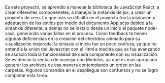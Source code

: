 Es este proyecto, se aprendio a manejar la biblioteca de JavaScript React, a crear diferentes componenetes, a manejar la sintanxis de jsx; a crear un proyecto de cero. Lo que más se dificiltó en el proyecto fue la intalacion y adaptacion de los estilos por medio del documento App.scss debido a la sintanxis diferente; a demás no se instaló desde un inicio el paquete node-sass; generando varias fallas en el proceso. Como feedback te tienen algunas deficiencias en la creación del checkbox animado para su visualización mejorada; la sintasis al inicio fue un poco confusa, ya que no entendía la unión del Javascript con el Html a medida que se fue avanzando se asoscio toda la funcionalidad de cada componente con su visualización. Se evidencio la ventaja de manejar con Módulos, ya que es mas apropiado generar los archivos de esa manera contemplando un orden en las carpetas. Algunos comandos en el despliegue son confunsos y no se logro completar esta tarea.